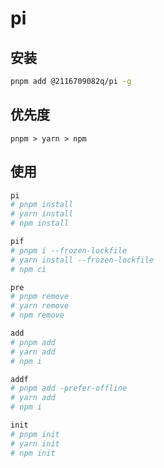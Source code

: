 # pi

## 安装
  
```bash
pnpm add @2116709082q/pi -g
```

## 优先度
`pnpm > yarn > npm`

## 使用

```bash
pi
# pnpm install
# yarn install
# npm install
```

```bash
pif
# pnpm i --frozen-lockfile
# yarn install --frozen-lockfile
# npm ci
```

```bash
pre
# pnpm remove
# yarn remove
# npm remove
```

```bash
add
# pnpm add
# yarn add
# npm i
```


```bash
addf
# pnpm add -prefer-offline
# yarn add
# npm i
```

```bash
init
# pnpm init
# yarn init
# npm init
```
